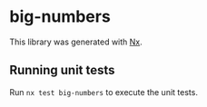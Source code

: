 # big-numbers

This library was generated with [Nx](https://nx.dev).

## Running unit tests

Run `nx test big-numbers` to execute the unit tests.
